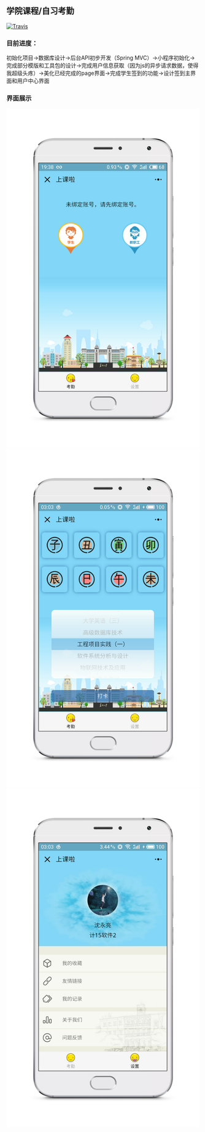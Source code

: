 ## 学院课程/自习考勤

[![Travis](https://img.shields.io/travis/rust-lang/rust.svg)]()

### 目前进度：
初始化项目->数据库设计->后台API初步开发（Spring MVC）->小程序初始化->完成部分模版和工具包的设计->完成用户信息获取（因为js的异步请求数据，使得我超级头疼）->美化已经完成的page界面->完成学生签到的功能->设计签到主界面和用户中心界面

### 界面展示
![](/demo/kcqd_1.png)
![](/demo/kcqd_2.png)
![](/demo/kcqd_3.png)
